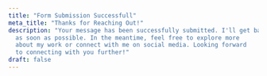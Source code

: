 ```yaml
---
title: "Form Submission Successfull"
meta_title: "Thanks for Reaching Out!"
description: "Your message has been successfully submitted. I'll get back to you
  as soon as possible. In the meantime, feel free to explore more
  about my work or connect with me on social media. Looking forward
  to connecting with you further!"
draft: false
---
```

